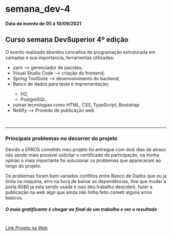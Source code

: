 <h1>semana_dev-4</h1>
<h4>Data do evento de 05 à 10/09/2021</h4>
<h2>Curso semana DevSuperior 4º edição</h2>
<p>O evento realizado abordou conceitos de programação extruturada em camadas e sua importancia, ferramentas utilizadas:</p>
<ul>
  <li>yarn --> gerenciador de pacotes;</li>
  <li>Visual Studio Code --> criação do frontend;</li>
  <li>Spring ToolSuite --> desenvolvimento do backend;</li>
  <li>Banco de dados para teste e imprementação;</li>
  <ul>
    <li>H2;</li>
    <li>PostgreSQL.</li>
  </ul>
  <li>outras tecnologias como HTML, CSS, TypeScript, Bootstrap</li>
  <li>Netlify --> Provedo de publicação web</li>
</ul>
<br><hr>
<h3>Principais problemas no decorrer do projeto</h3>
<p>Devido a ERROS cometido meu projeto foi entregue com dois dias de atraso não sendo mais possivel solicitar o certificado de participação, na minha opinão o mais importante foi solucionar os problemas que apareceram ao longo do projeto.</p>
<p>Os problemas foram bem variados conflitos entre Banco de Dados que eu ja tinha na maquina, erro na hora de baixar as dependências, tive que mudar a porta 8080 ja esta sendo usada e isso deu trabalho descobrir, fazer a publicação na web algo que ainda não tinha feito cometi alguns erros basicos.</p>
<h5>O mais gratificante é chegar ao final de um trabalho e ver o resultado</h5>
<br>
<a href="https://dsvendas-sinobre.netlify.app">Link Projeto na Web</a>
